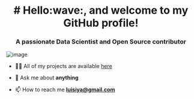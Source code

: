 

<h1 align="center"># Hello:wave:, and welcome to my GitHub profile! </h1>
<h3 align="center">A passionate Data Scientist and Open Source contributor  </h3>

![image](https://github.com/saadeghi/saadeghi/blob/master/dino.gif)


- 👨‍💻 All of my projects are available  [here](https://github.com/luisiya?tab=projects)

- 💬 Ask me about **anything**

- 📫 How to reach me **luisiya@gmail.com**



